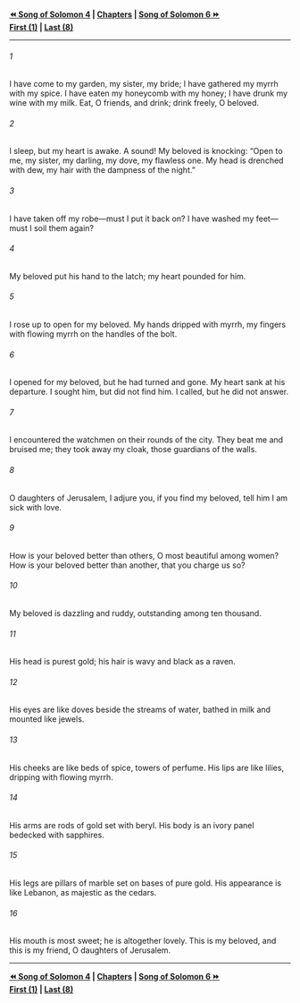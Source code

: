   
**[⏪ Song of Solomon 4](./Song%20of%20Solomon%204.md) | [Chapters](./_index.md) | [Song of Solomon 6 ⏩](./Song%20of%20Solomon%206.md)**  
**[First (1)](./Song%20of%20Solomon%201.md) | [Last (8)](./Song%20of%20Solomon%208.md)**  
  
---  
  
###### 1  
I have come to my garden, my sister, my bride; I have gathered my myrrh with my spice. I have eaten my honeycomb with my honey; I have drunk my wine with my milk. Eat, O friends, and drink; drink freely, O beloved.  
  
###### 2  
I sleep, but my heart is awake. A sound! My beloved is knocking: “Open to me, my sister, my darling, my dove, my flawless one. My head is drenched with dew, my hair with the dampness of the night.”  
  
###### 3  
I have taken off my robe—must I put it back on? I have washed my feet—must I soil them again?  
  
###### 4  
My beloved put his hand to the latch; my heart pounded for him.  
  
###### 5  
I rose up to open for my beloved. My hands dripped with myrrh, my fingers with flowing myrrh on the handles of the bolt.  
  
###### 6  
I opened for my beloved, but he had turned and gone. My heart sank at his departure. I sought him, but did not find him. I called, but he did not answer.  
  
###### 7  
I encountered the watchmen on their rounds of the city. They beat me and bruised me; they took away my cloak, those guardians of the walls.  
  
###### 8  
O daughters of Jerusalem, I adjure you, if you find my beloved, tell him I am sick with love.  
  
###### 9  
How is your beloved better than others, O most beautiful among women? How is your beloved better than another, that you charge us so?  
  
###### 10  
My beloved is dazzling and ruddy, outstanding among ten thousand.  
  
###### 11  
His head is purest gold; his hair is wavy and black as a raven.  
  
###### 12  
His eyes are like doves beside the streams of water, bathed in milk and mounted like jewels.  
  
###### 13  
His cheeks are like beds of spice, towers of perfume. His lips are like lilies, dripping with flowing myrrh.  
  
###### 14  
His arms are rods of gold set with beryl. His body is an ivory panel bedecked with sapphires.  
  
###### 15  
His legs are pillars of marble set on bases of pure gold. His appearance is like Lebanon, as majestic as the cedars.  
  
###### 16  
His mouth is most sweet; he is altogether lovely. This is my beloved, and this is my friend, O daughters of Jerusalem.  
  
  
---  
  
**[⏪ Song of Solomon 4](./Song%20of%20Solomon%204.md) | [Chapters](./_index.md) | [Song of Solomon 6 ⏩](./Song%20of%20Solomon%206.md)**  
**[First (1)](./Song%20of%20Solomon%201.md) | [Last (8)](./Song%20of%20Solomon%208.md)**  
  
